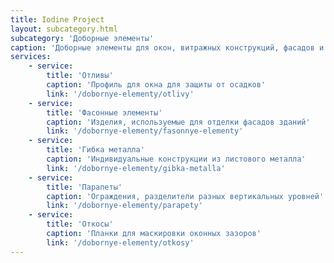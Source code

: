 ```yaml
---
title: Iodine Project
layout: subcategory.html
subcategory: 'Доборные элементы'
caption: 'Доборные элементы для окон, витражных конструкций, фасадов и кровли'
services:
    - service:
        title: 'Отливы'
        caption: 'Профиль для окна для защиты от осадков'
        link: '/dobornye-elementy/otlivy'
    - service:
        title: 'Фасонные элементы'
        caption: 'Изделия, используемые для отделки фасадов зданий'
        link: '/dobornye-elementy/fasonnye-elementy'
    - service:
        title: 'Гибка металла'
        caption: 'Индивидуальные конструкции из листового металла'
        link: '/dobornye-elementy/gibka-metalla'
    - service:
        title: 'Парапеты'
        caption: 'Ограждения, разделители разных вертикальных уровней'
        link: '/dobornye-elementy/parapety'
    - service:
        title: 'Откосы'
        caption: 'Планки для маскировки оконных зазоров'
        link: '/dobornye-elementy/otkosy'
---
```

